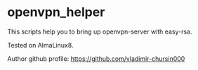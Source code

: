 # openvpn_helper
This scripts help you to bring up openvpn-server with easy-rsa.

Tested on AlmaLinux8.

Author github profile: https://github.com/vladimir-chursin000

